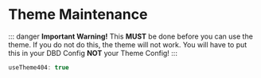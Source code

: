 # Theme Maintenance

::: danger **Important Warning!**
This **MUST** be done before you can use the theme. If you do not do this, the theme will not work. You will have to put this in your DBD Config **NOT** your Theme Config!
:::

```js
useTheme404: true
```
